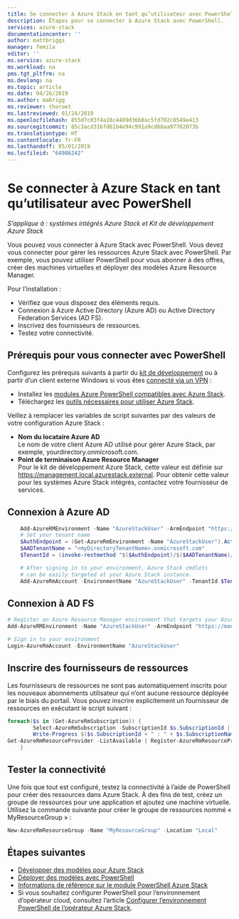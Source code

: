 ```yaml
---
title: Se connecter à Azure Stack en tant qu’utilisateur avec PowerShell | Microsoft Docs
description: Étapes pour se connecter à Azure Stack avec PowerShell.
services: azure-stack
documentationcenter: ''
author: mattbriggs
manager: femila
editor: ''
ms.service: azure-stack
ms.workload: na
pms.tgt_pltfrm: na
ms.devlang: na
ms.topic: article
ms.date: 04/26/2019
ms.author: mabrigg
ms.reviewer: thoroet
ms.lastreviewed: 01/24/2019
ms.openlocfilehash: 855d7c03f4a18c4409d36b8ac5fd702c8549e413
ms.sourcegitcommit: 85c3acd316fd61b4e94c991a9cd68aa97702073b
ms.translationtype: HT
ms.contentlocale: fr-FR
ms.lasthandoff: 05/01/2019
ms.locfileid: "64986242"
---
```

# <a name="connect-to-azure-stack-with-powershell-as-a-user"></a>Se connecter à Azure Stack en tant qu’utilisateur avec PowerShell

*S’applique à : systèmes intégrés Azure Stack et Kit de développement Azure Stack*

Vous pouvez vous connecter à Azure Stack avec PowerShell. Vous devez vous connecter pour gérer les ressources Azure Stack avec PowerShell. Par exemple, vous pouvez utiliser PowerShell pour vous abonner à des offres, créer des machines virtuelles et déployer des modèles Azure Resource Manager.

Pour l’installation :
  - Vérifiez que vous disposez des éléments requis.
  - Connexion à Azure Active Directory (Azure AD) ou Active Directory Federation Services (AD FS). 
  - Inscrivez des fournisseurs de ressources.
  - Testez votre connectivité.

## <a name="prerequisites-to-connect-using-powershell"></a>Prérequis pour vous connecter avec PowerShell

Configurez les prérequis suivants à partir du [kit de développement](../asdk/asdk-connect.md#connect-to-azure-stack-using-rdp) ou à partir d’un client externe Windows si vous êtes [connecté via un VPN](../asdk/asdk-connect.md#connect-to-azure-stack-using-vpn) :

* Installez les [modules Azure PowerShell compatibles avec Azure Stack](../operator/azure-stack-powershell-install.md).
* Téléchargez les [outils nécessaires pour utiliser Azure Stack](../operator/azure-stack-powershell-download.md).

Veillez à remplacer les variables de script suivantes par des valeurs de votre configuration Azure Stack :

- **Nom du locataire Azure AD**  
  Le nom de votre client Azure AD utilisé pour gérer Azure Stack, par exemple, yourdirectory.onmicrosoft.com.
- **Point de terminaison Azure Resource Manager**  
  Pour le kit de développement Azure Stack, cette valeur est définie sur https://management.local.azurestack.external. Pour obtenir cette valeur pour les systèmes Azure Stack intégrés, contactez votre fournisseur de services.

## <a name="connect-with-azure-ad"></a>Connexion à Azure AD

```powershell  
    Add-AzureRMEnvironment -Name "AzureStackUser" -ArmEndpoint "https://management.local.azurestack.external"
    # Set your tenant name
    $AuthEndpoint = (Get-AzureRmEnvironment -Name "AzureStackUser").ActiveDirectoryAuthority.TrimEnd('/')
    $AADTenantName = "<myDirectoryTenantName>.onmicrosoft.com"
    $TenantId = (invoke-restmethod "$($AuthEndpoint)/$($AADTenantName)/.well-known/openid-configuration").issuer.TrimEnd('/').Split('/')[-1]

    # After signing in to your environment, Azure Stack cmdlets
    # can be easily targeted at your Azure Stack instance.
    Add-AzureRmAccount -EnvironmentName "AzureStackUser" -TenantId $TenantId
```

## <a name="connect-with-ad-fs"></a>Connexion à AD FS

  ```powershell  
  # Register an Azure Resource Manager environment that targets your Azure Stack instance
  Add-AzureRMEnvironment -Name "AzureStackUser" -ArmEndpoint "https://management.local.azurestack.external"

  # Sign in to your environment
  Login-AzureRmAccount -EnvironmentName "AzureStackUser"
  ```

## <a name="register-resource-providers"></a>Inscrire des fournisseurs de ressources

Les fournisseurs de ressources ne sont pas automatiquement inscrits pour les nouveaux abonnements utilisateur qui n’ont aucune ressource déployée par le biais du portail. Vous pouvez inscrire explicitement un fournisseur de ressources en exécutant le script suivant :

```powershell  
foreach($s in (Get-AzureRmSubscription)) {
        Select-AzureRmSubscription -SubscriptionId $s.SubscriptionId | Out-Null
        Write-Progress $($s.SubscriptionId + " : " + $s.SubscriptionName)
Get-AzureRmResourceProvider -ListAvailable | Register-AzureRmResourceProvider
    }
```

## <a name="test-the-connectivity"></a>Tester la connectivité

Une fois que tout est configuré, testez la connectivité à l’aide de PowerShell pour créer des ressources dans Azure Stack. À des fins de test, créez un groupe de ressources pour une application et ajoutez une machine virtuelle. Utilisez la commande suivante pour créer le groupe de ressources nommé « MyResourceGroup » :

```powershell  
New-AzureRmResourceGroup -Name "MyResourceGroup" -Location "Local"
```

## <a name="next-steps"></a>Étapes suivantes

- [Développer des modèles pour Azure Stack](azure-stack-develop-templates.md)
- [Déployer des modèles avec PowerShell](azure-stack-deploy-template-powershell.md)
- [Informations de référence sur le module PowerShell Azure Stack](https://docs.microsoft.com/powershell/azure/azure-stack/overview)
- Si vous souhaitez configurer PowerShell pour l’environnement d’opérateur cloud, consultez l’article [Configurer l’environnement PowerShell de l’opérateur Azure Stack](../operator/azure-stack-powershell-configure-admin.md).
